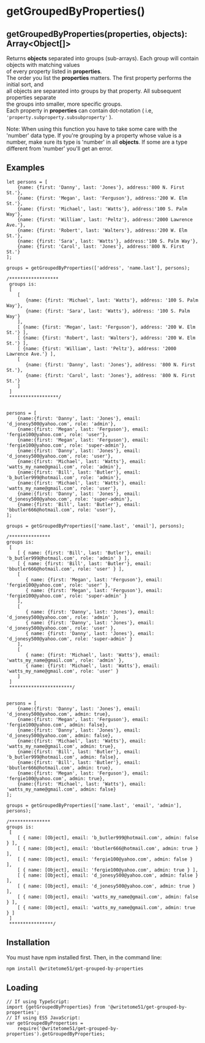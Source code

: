 # getGroupedByProperties()
## getGroupedByProperties(properties, objects): Array<Object[]>

Returns <b>objects</b> separated into groups (sub-arrays).  Each group will contain objects with matching values  
of every property listed in <b>properties</b>.  
The order you list the <b>properties</b> matters.  The first property performs the initial sort, and  
all objects are separated into groups by that property.  All subsequent properties separate   
the groups into smaller, more specific groups.  
Each property in <b>properties</b> can contain dot-notation ( i.e,  `'property.subproperty.subsubproperty'` ).

Note:  When using this function you have to take some care with the 'number' data type.
If you're grouping by a property whose value is a number, make sure its type is 'number' in all 
<b>objects</b>.  If some are a type different from 'number' you'll get an error.

## Examples
```
let persons = [
	{name: {first: 'Danny', last: 'Jones'}, address:'800 N. First St.'},
	{name: {first: 'Megan', last: 'Ferguson'}, address:'200 W. Elm St.'},
	{name: {first: 'Michael', last: 'Watts'}, address:'100 S. Palm Way'},
	{name: {first: 'William', last: 'Peltz'}, address:'2000 Lawrence Ave.'},
	{name: {first: 'Robert', last: 'Walters'}, address:'200 W. Elm St.'},
	{name: {first: 'Sara', last: 'Watts'}, address:'100 S. Palm Way'},
	{name: {first: 'Carol', last: 'Jones'}, address:'800 N. First St.'}
];

groups = getGroupedByProperties(['address', 'name.last'], persons);

/******************
 groups is:
 [
    [
       {name: {first: 'Michael', last: 'Watts'}, address: '100 S. Palm Way'},
       {name: {first: 'Sara', last: 'Watts'}, address: '100 S. Palm Way'}
    ],
    [ {name: {first: 'Megan', last: 'Ferguson'}, address: '200 W. Elm St.'} ],
    [ {name: {first: 'Robert', last: 'Walters'}, address: '200 W. Elm St.'} ],
    [ {name: {first: 'William', last: 'Peltz'}, address: '2000 Lawrence Ave.'} ],
    [
       {name: {first: 'Danny', last: 'Jones'}, address: '800 N. First St.'},
       {name: {first: 'Carol', last: 'Jones'}, address: '800 N. First St.'}
    ]
 ]
 ******************/
 
 
persons = [
	{name:{first: 'Danny', last: 'Jones'}, email: 'd_jonesy500@yahoo.com', role: 'admin'},
	{name:{first: 'Megan', last: 'Ferguson'}, email: 'fergie100@yahoo.com', role: 'user'},
	{name:{first: 'Megan', last: 'Ferguson'}, email: 'fergie100@yahoo.com', role: 'super-admin'},
	{name:{first: 'Danny', last: 'Jones'}, email: 'd_jonesy500@yahoo.com', role: 'user'},
	{name:{first: 'Michael', last: 'Watts'}, email: 'watts_my_name@gmail.com', role: 'admin'},
	{name:{first: 'Bill', last: 'Butler'}, email: 'b_butler999@hotmail.com', role: 'admin'},
	{name:{first: 'Michael', last: 'Watts'}, email: 'watts_my_name@gmail.com', role: 'user'},
	{name:{first: 'Danny', last: 'Jones'}, email: 'd_jonesy500@yahoo.com', role: 'super-admin'},
	{name:{first: 'Bill', last: 'Butler'}, email: 'bbutler666@hotmail.com', role: 'user'},
];

groups = getGroupedByProperties(['name.last', 'email'], persons);

/***************
groups is:
 [
    [ { name: {first: 'Bill', last: 'Butler'}, email: 'b_butler999@hotmail.com', role: 'admin' } ],
    [ { name: {first: 'Bill', last: 'Butler'}, email: 'bbutler666@hotmail.com', role: 'user' } ],
    [
       { name: {first: 'Megan', last: 'Ferguson'}, email: 'fergie100@yahoo.com', role: 'user' },
       { name: {first: 'Megan', last: 'Ferguson'}, email: 'fergie100@yahoo.com', role: 'super-admin' }
    ],
    [
       { name: {first: 'Danny', last: 'Jones'}, email: 'd_jonesy500@yahoo.com', role: 'admin' },
       { name: {first: 'Danny', last: 'Jones'}, email: 'd_jonesy500@yahoo.com', role: 'user' },
       { name: {first: 'Danny', last: 'Jones'}, email: 'd_jonesy500@yahoo.com', role: 'super-admin' }
    ],
    [
       { name: {first: 'Michael', last: 'Watts'}, email: 'watts_my_name@gmail.com', role: 'admin' },
       { name: {first: 'Michael', last: 'Watts'}, email: 'watts_my_name@gmail.com', role: 'user' }
    ]
 ]
 ***********************/
 
 
persons = [
	{name:{first: 'Danny', last: 'Jones'}, email: 'd_jonesy500@yahoo.com', admin: true},
	{name:{first: 'Megan', last: 'Ferguson'}, email: 'fergie100@yahoo.com', admin: false},
	{name:{first: 'Danny', last: 'Jones'}, email: 'd_jonesy500@yahoo.com', admin: false},
	{name:{first: 'Michael', last: 'Watts'}, email: 'watts_my_name@gmail.com', admin: true},
	{name:{first: 'Bill', last: 'Butler'}, email: 'b_butler999@hotmail.com', admin: false},
	{name:{first: 'Bill', last: 'Butler'}, email: 'bbutler666@hotmail.com', admin: true},
	{name:{first: 'Megan', last: 'Ferguson'}, email: 'fergie100@yahoo.com', admin: true},
	{name:{first: 'Michael', last: 'Watts'}, email: 'watts_my_name@gmail.com', admin: false}
];

groups = getGroupedByProperties(['name.last', 'email', 'admin'], persons);

/***************
groups is:
 [
    [ { name: [Object], email: 'b_butler999@hotmail.com', admin: false } ],
    [ { name: [Object], email: 'bbutler666@hotmail.com', admin: true } ],
    [ { name: [Object], email: 'fergie100@yahoo.com', admin: false } ],
    [ { name: [Object], email: 'fergie100@yahoo.com', admin: true } ],
    [ { name: [Object], email: 'd_jonesy500@yahoo.com', admin: false } ],
    [ { name: [Object], email: 'd_jonesy500@yahoo.com', admin: true } ],
    [ { name: [Object], email: 'watts_my_name@gmail.com', admin: false } ],
    [ { name: [Object], email: 'watts_my_name@gmail.com', admin: true } ]
 ]
 ****************/
```

## Installation

You must have npm installed first.  Then, in the command line:

```bash
npm install @writetome51/get-grouped-by-properties
```
## Loading
```
// If using TypeScript:
import {getGroupedByProperties} from '@writetome51/get-grouped-by-properties';
// If using ES5 JavaScript:
var getGroupedByProperties = 
	require('@writetome51/get-grouped-by-properties').getGroupedByProperties;
```
